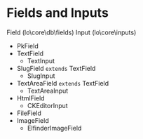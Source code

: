 # Fields and Inputs

Field (lo\core\db\fields)  Input (lo\core\inputs)

- PkField  
- TextField 
    - TextInput
- SlugField ```extends``` TextField
    - SlugInput
- TextAreaField ```extends``` TextField
    - TextAreaInput
- HtmlField 
    - CKEditorInput
- FileField 
- ImageField
    - ElfinderImageField
